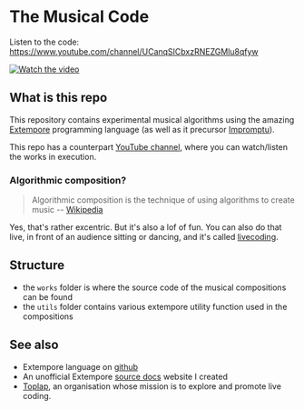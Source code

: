 # The Musical Code

Listen to the code:  https://www.youtube.com/channel/UCanqSICbxzRNEZGMlu8qfyw

[![Watch the video](https://img.youtube.com/vi/Qix3tbpb9V4/maxresdefault.jpg)](https://www.youtube.com/watch?v=Qix3tbpb9V4)


## What is this repo

This repository contains experimental musical algorithms using the amazing [Extempore](https://extemporelang.github.io/) programming language (as well as it precursor [Impromptu](http://impromptu.moso.com.au)).

This repo has a counterpart [YouTube channel](https://www.youtube.com/channel/UCanqSICbxzRNEZGMlu8qfyw), where you can watch/listen the works in execution. 

### Algorithmic composition? 

> Algorithmic composition is the technique of using algorithms to create music -- [Wikipedia](https://en.wikipedia.org/wiki/Algorithmic_composition)

Yes, that's rather excentric. But it's also a lof of fun. You can also do that live, in front of an audience sitting or dancing, and it's called [livecoding](https://en.wikipedia.org/wiki/Live_coding).  


## Structure

* the `works` folder is where the source code of the musical compositions can be found
* the `utils` folder contains various extempore utility function used in the compositions

## See also

-   Extempore language  on [github](https://github.com/digego/extempore)
-   An unofficial Extempore [source docs](http://hacks.michelepasin.org/extempore/) website I created
-   [Toplap](https://toplap.org/about/), an organisation whose mission is to explore and promote live coding.